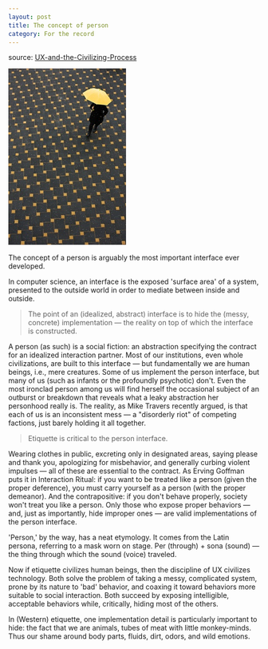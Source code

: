 ```yaml
---
layout: post
title: The concept of person
category: For the record
---
```


source: [UX-and-the-Civilizing-Process](http://kevinsimler.quora.com/UX-and-the-Civilizing-Process "UX-and-the-Civilizing-Process")

![theconceptofperson](/images/theconceptofperson.jpg)

The concept of a person is arguably the most important interface ever developed.

In computer science, an interface is the exposed 'surface area' of a system, presented to the outside world in order to mediate between inside and outside.
> The point of an (idealized, abstract) interface is to hide the (messy, concrete) implementation — the reality on top of which the interface is constructed.

A person (as such) is a social fiction: an abstraction specifying the contract for an idealized interaction partner. Most of our institutions, even whole civilizations, are built to this interface — but fundamentally we are human beings, i.e., mere creatures. Some of us implement the person interface, but many of us (such as infants or the profoundly psychotic) don't. Even the most ironclad person among us will find herself the occasional subject of an outburst or breakdown that reveals what a leaky abstraction her personhood really is. The reality, as Mike Travers recently argued, is that each of us is an inconsistent mess — a "disorderly riot" of competing factions, just barely holding it all together.

> Etiquette is critical to the person interface. 

Wearing clothes in public, excreting only in designated areas, saying please and thank you, apologizing for misbehavior, and generally curbing violent impulses — all of these are essential to the contract. As Erving Goffman puts it in Interaction Ritual: if you want to be treated like a person (given the proper deference), you must carry yourself as a person (with the proper demeanor). And the contrapositive: if you don't behave properly, society won't treat you like a person. Only those who expose proper behaviors — and, just as importantly, hide improper ones — are valid implementations of the person interface.

'Person,' by the way, has a neat etymology. It comes from the Latin persona, referring to a mask worn on stage. Per (through) + sona (sound) — the thing through which the sound (voice) traveled.

Now if etiquette civilizes human beings, then the discipline of UX civilizes technology. Both solve the problem of taking a messy, complicated system, prone by its nature to 'bad' behavior, and coaxing it toward behaviors more suitable to social interaction. Both succeed by exposing intelligible, acceptable behaviors while, critically, hiding most of the others.

In (Western) etiquette, one implementation detail is particularly important to hide: the fact that we are animals, tubes of meat with little monkey-minds. Thus our shame around body parts, fluids, dirt, odors, and wild emotions.